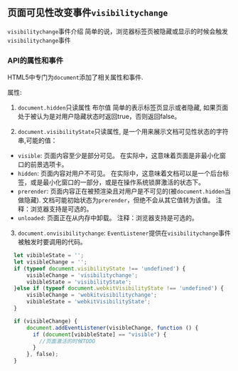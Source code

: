 ## 页面可见性改变事件`visibilitychange`

`visibilitychange`事件介绍 简单的说，浏览器标签页被隐藏或显示的时候会触发`visibilitychange`事件

### API的属性和事件

HTML5中专门为`document`添加了相关属性和事件.

属性:
1. `document.hidden`只读属性 布尔值 简单的表示标签页显示或者隐藏, 如果页面处于被认为是对用户隐藏状态时返回true，否则返回false。

2. `document.visibilityState`只读属性, 是一个用来展示文档可见性状态的字符串,可能的值：
  + `visible`: 页面内容至少是部分可见。 在实际中，这意味着页面是非最小化窗口的前景选项卡。
  + `hidden`: 页面内容对用户不可见。 在实际中，这意味着文档可以是一个后台标签，或是最小化窗口的一部分，或是在操作系统锁屏激活的状态下。
  + `prerender`: 页面内容正在被预渲染且对用户是不可见的(被`document.hidden`当做隐藏). 文档可能初始状态为`prerender`，但绝不会从其它值转为该值。 注释：浏览器支持是可选的。
  + `unloaded`: 页面正在从内存中卸载。 注释：浏览器支持是可选的。

3. `document.onvisibilitychange`: `EventListener`提供在`visibilitychange`事件被触发时要调用的代码。

```` javascript
  let vibibleState = '';
  let visibleChange = '';
  if (typeof document.visibilityState !== 'undefined') {
      visibleChange = 'visibilitychange';
      vibibleState = 'visibilityState';
  }else if (typeof document.webkitVisibilityState !== 'undefined') {
      visibleChange = 'webkitvisibilitychange';
      vibibleState = 'webkitVisibilityState';
  }

  if (visibleChange) {
      document.addEventListener(visibleChange, function () {
        if (document[vibibleState] == "visible") {
          //页面激活的时候TODO
        }
      }, false);
  }
````
